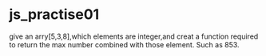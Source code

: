 # js_practise01
give an arry[5,3,8],which elements are integer,and creat a function required to return the max number combined with those element. Such as 853.
